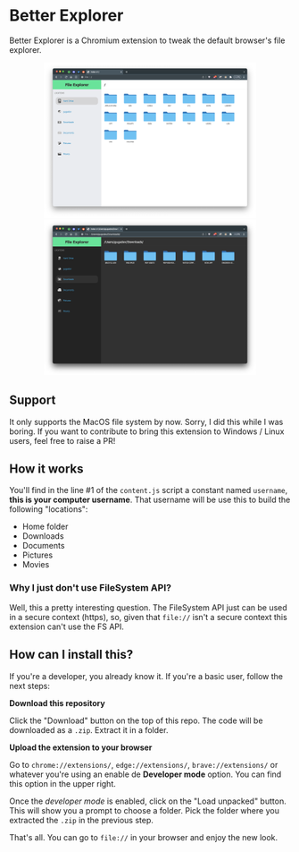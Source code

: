 # Better Explorer

Better Explorer is a Chromium extension to tweak the default browser's file explorer.

<div align="center"><img src="screenshots/light.png" width="380px" /><img src="screenshots/dark.png" width="380px" /></div>

## Support

It only supports the MacOS file system by now. Sorry, I did this while I was boring. If you want to contribute to bring this extension to Windows / Linux users, feel free to raise a PR!

## How it works

You'll find in the line #1 of the `content.js` script a constant named `username`, **this is your computer username**. That username will be use this to build the following "locations":

- Home folder
- Downloads
- Documents
- Pictures
- Movies

### Why I just don't use FileSystem API?

Well, this a pretty interesting question. The FileSystem API just can be used in a secure context (https), so, given that `file://` isn't a secure context this extension can't use the FS API.

## How can I install this?

If you're a developer, you already know it. If you're a basic user, follow the next steps:

**Download this repository**

Click the "Download" button on the top of this repo. The code will be downloaded as a `.zip`. Extract it in a folder.

**Upload the extension to your browser**

Go to `chrome://extensions/`, `edge://extensions/`, `brave://extensions/` or whatever you're using an enable de **Developer mode** option. You can find this option in the upper right.

Once the *developer mode* is enabled, click on the "Load unpacked" button. This will show you a prompt to choose a folder. Pick the folder where you extracted the `.zip` in the previous step.

That's all. You can go to `file://` in your browser and enjoy the new look.
